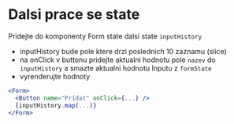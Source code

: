 # Dalsi prace se state

Pridejte do komponenty Form state dalsi state `inputHistory`

- inputHistory bude pole ktere drzi poslednich 10 zaznamu (slice)
- na onClick v buttonu pridejte aktualni hodnotu pole `nazev` do `inputHistory` a smazte aktualni hodnotu Inputu z `formState`
- vyrenderujte hodnoty

```jsx
<Form>
  <Button name="Pridat" onClick={...} />
  {inputHistory.map(...)}
</Form>
```
